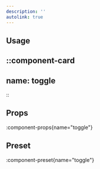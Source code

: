 ```yaml
---
description: ''
autolink: true
---
```


## Usage

::component-card
---
name: toggle
---
::

## Props

:component-props{name="toggle"}

## Preset

:component-preset{name="toggle"}
